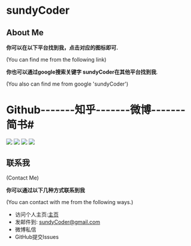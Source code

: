 # sundyCoder

## About Me

**你可以在以下平台找到我，点击对应的图标即可.**

(You can find me from the following link)

**你也可以通过google搜索关键字 sundyCoder在其他平台找到我**.

(You also can find me from google 'sundyCoder')

# Github-------知乎-------微博-------简书#
<a href="https://github.com/sundyCoder" target="_blank"> <img src="http://ww2.sinaimg.cn/large/005Xtdi2gw1f1pyjf8vx7j303k03kglh.jpg"   /></a> 
<a href="https://www.zhihu.com/people/sundyCoder" target="_blank"> <img src="http://ww4.sinaimg.cn/large/005Xtdi2gw1f1pyqdjk92j303k03k747.jpg"  target="_blank"/></a> 
<a href="http://weibo.com/u/2060818294" target="_blank"> <img src="http://ww1.sinaimg.cn/large/005Xtdi2jw1f1r3v5dge8j303k03kwee.jpg"/></a> <a href="http://www.jianshu.com/users/119337bb4467/timeline"  target="_blank">  <img src="http://ww3.sinaimg.cn/large/005Xtdi2gw1f1pyg6uniyj303k03ka9x.jpg"   /></a>

## **联系我**
(Contact Me)

**你可以通过以下几种方式联系到我**

(You can contact with me from the following ways.)

* 访问个人主页:[主页](http://sundycoder.github.io/)
* 发邮件到: <a href="mailto:sundyCoder@gmail.com">sundyCoder@gmail.com</a> 
* 微博私信
* GitHub提交Issues





